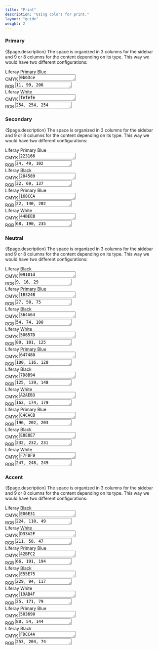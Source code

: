 ```yaml
---
title: "Print"
description: "Using colors for print."
layout: "guide"
weight: 2
---
```


### Primary

{$page.description} The space is organized in 3 columns for the sidebar and 9 or 8 columns for the content depending on its type. This way we would have two different configurations:

<div class="row">
	<div class="col-md-4">
		<div class="card-type-asset color-card">
			<div class="card">
				<div class="aspect-ratio card-item-first" style="background-color: #0b63ce;">
				</div>
				<div class="card-body">
					<div class="card-row">
						<div class="autofit-col autofit-col-expand">
							<div class="card-title text-truncate" title="Color Name">Liferay Primary Blue</div>
							<div class="card-subtitle text-truncate" title="Value CMYK"><span>CMYK </span><textarea onclick="this.focus();this.select()" rows="1">0b63ce</textarea></div>
                            <div class="card-subtitle text-truncate" title="Value RGB"><span>RGB </span><textarea onclick="this.focus();this.select()" rows="1">11, 99, 206</textarea></div>
							<div class="card-detail">
							</div>
						</div>
					</div>
				</div>
			</div>
		</div>
	</div>
    <div class="col-md-4">
		<div class="card-type-asset color-card">
			<div class="card">
				<div class="aspect-ratio card-item-first" style="background-color: #fefefe;">
				</div>
				<div class="card-body">
					<div class="card-row">
						<div class="autofit-col autofit-col-expand">
							<div class="card-title text-truncate" title="Color Name">Liferay White</div>
							<div class="card-subtitle text-truncate" title="Value CMYK"><span>CMYK </span><textarea onclick="this.focus();this.select()" rows="1">fefefe</textarea></div>
                            <div class="card-subtitle text-truncate" title="Value RGB"><span>RGB </span><textarea onclick="this.focus();this.select()" rows="1">254, 254, 254</textarea></div>
							<div class="card-detail">
							</div>
						</div>
					</div>
				</div>
			</div>
		</div>
	</div>
</div>

### Secondary

{$page.description} The space is organized in 3 columns for the sidebar and 9 or 8 columns for the content depending on its type. This way we would have two different configurations:

<div class="row">
	<div class="col-md-4">
		<div class="card-type-asset color-card">
			<div class="card">
				<div class="aspect-ratio card-item-first" style="background-color: #223166;">
				</div>
				<div class="card-body">
					<div class="card-row">
						<div class="autofit-col autofit-col-expand">
							<div class="card-title text-truncate" title="Color Name">Liferay Primary Blue</div>
							<div class="card-subtitle text-truncate" title="Value CMYK"><span>CMYK </span><textarea onclick="this.focus();this.select()" rows="1">223166</textarea></div>
                            <div class="card-subtitle text-truncate" title="Value RGB"><span>RGB </span><textarea onclick="this.focus();this.select()" rows="1">34, 49, 102</textarea></div>
							<div class="card-detail">
							</div>
						</div>
					</div>
				</div>
			</div>
		</div>
	</div>
    <div class="col-md-4">
		<div class="card-type-asset color-card">
			<div class="card">
				<div class="aspect-ratio card-item-first" style="background-color: #204589;">
				</div>
				<div class="card-body">
					<div class="card-row">
						<div class="autofit-col autofit-col-expand">
							<div class="card-title text-truncate" title="Color Name">Liferay Black</div>
							<div class="card-subtitle text-truncate" title="Value CMYK"><span>CMYK </span><textarea onclick="this.focus();this.select()" rows="1">204589</textarea></div>
                            <div class="card-subtitle text-truncate" title="Value RGB"><span>RGB </span><textarea onclick="this.focus();this.select()" rows="1">32, 69, 137</textarea></div>
							<div class="card-detail">
							</div>
						</div>
					</div>
				</div>
			</div>
		</div>
	</div>
	<div class="col-md-4">
		<div class="card-type-asset color-card">
			<div class="card">
				<div class="aspect-ratio card-item-first" style="background-color: #168CCA;">
				</div>
				<div class="card-body">
					<div class="card-row">
						<div class="autofit-col autofit-col-expand">
							<div class="card-title text-truncate" title="Color Name">Liferay Primary Blue</div>
							<div class="card-subtitle text-truncate" title="Value CMYK"><span>CMYK </span><textarea onclick="this.focus();this.select()" rows="1">168CCA</textarea></div>
                            <div class="card-subtitle text-truncate" title="Value RGB"><span>RGB </span><textarea onclick="this.focus();this.select()" rows="1">22, 140, 202</textarea></div>
							<div class="card-detail">
							</div>
						</div>
					</div>
				</div>
			</div>
		</div>
	</div>
    <div class="col-md-4">
		<div class="card-type-asset color-card">
			<div class="card">
				<div class="aspect-ratio card-item-first" style="background-color: #44BEEB;">
				</div>
				<div class="card-body">
					<div class="card-row">
						<div class="autofit-col autofit-col-expand">
							<div class="card-title text-truncate" title="Color Name">Liferay White</div>
							<div class="card-subtitle text-truncate" title="Value CMYK"><span>CMYK </span><textarea onclick="this.focus();this.select()" rows="1">44BEEB</textarea></div>
                            <div class="card-subtitle text-truncate" title="Value RGB"><span>RGB </span><textarea onclick="this.focus();this.select()" rows="1">68, 190, 235</textarea></div>
							<div class="card-detail">
							</div>
						</div>
					</div>
				</div>
			</div>
		</div>
	</div>
</div>

### Neutral

{$page.description} The space is organized in 3 columns for the sidebar and 9 or 8 columns for the content depending on its type. This way we would have two different configurations:

<div class="row">
    <div class="col-md-4">
		<div class="card-type-asset color-card">
			<div class="card">
				<div class="aspect-ratio card-item-first" style="background-color: #09101d;">
				</div>
				<div class="card-body">
					<div class="card-row">
						<div class="autofit-col autofit-col-expand">
							<div class="card-title text-truncate" title="Color Name">Liferay Black</div>
							<div class="card-subtitle text-truncate" title="Value CMYK"><span>CMYK </span><textarea onclick="this.focus();this.select()" rows="1">09101d</textarea></div>
                            <div class="card-subtitle text-truncate" title="Value RGB"><span>RGB </span><textarea onclick="this.focus();this.select()" rows="1">9, 16, 29</textarea></div>
							<div class="card-detail">
							</div>
						</div>
					</div>
				</div>
			</div>
		</div>
	</div>
	<div class="col-md-4">
		<div class="card-type-asset color-card">
			<div class="card">
				<div class="aspect-ratio card-item-first" style="background-color: #1B324B;">
				</div>
				<div class="card-body">
					<div class="card-row">
						<div class="autofit-col autofit-col-expand">
							<div class="card-title text-truncate" title="Color Name">Liferay Primary Blue</div>
							<div class="card-subtitle text-truncate" title="Value CMYK"><span>CMYK </span><textarea onclick="this.focus();this.select()" rows="1">1B324B</textarea></div>
                            <div class="card-subtitle text-truncate" title="Value RGB"><span>RGB </span><textarea onclick="this.focus();this.select()" rows="1">27, 50, 75</textarea></div>
							<div class="card-detail">
							</div>
						</div>
					</div>
				</div>
			</div>
		</div>
	</div>
    <div class="col-md-4">
		<div class="card-type-asset color-card">
			<div class="card">
				<div class="aspect-ratio card-item-first" style="background-color: #364A64;">
				</div>
				<div class="card-body">
					<div class="card-row">
						<div class="autofit-col autofit-col-expand">
							<div class="card-title text-truncate" title="Color Name">Liferay Black</div>
							<div class="card-subtitle text-truncate" title="Value CMYK"><span>CMYK </span><textarea onclick="this.focus();this.select()" rows="1">364A64</textarea></div>
                            <div class="card-subtitle text-truncate" title="Value RGB"><span>RGB </span><textarea onclick="this.focus();this.select()" rows="1">54, 74, 100</textarea></div>
							<div class="card-detail">
							</div>
						</div>
					</div>
				</div>
			</div>
		</div>
	</div>
</div>

<div class="row">
    <div class="col-md-4">
		<div class="card-type-asset color-card">
			<div class="card">
				<div class="aspect-ratio card-item-first" style="background-color: #50657D;">
				</div>
				<div class="card-body">
					<div class="card-row">
						<div class="autofit-col autofit-col-expand">
							<div class="card-title text-truncate" title="Color Name">Liferay White</div>
							<div class="card-subtitle text-truncate" title="Value CMYK"><span>CMYK </span><textarea onclick="this.focus();this.select()" rows="1">50657D</textarea></div>
                            <div class="card-subtitle text-truncate" title="Value RGB"><span>RGB </span><textarea onclick="this.focus();this.select()" rows="1">80, 101, 125</textarea></div>
							<div class="card-detail">
							</div>
						</div>
					</div>
				</div>
			</div>
		</div>
	</div>
	<div class="col-md-4">
		<div class="card-type-asset color-card">
			<div class="card">
				<div class="aspect-ratio card-item-first" style="background-color: #647480;">
				</div>
				<div class="card-body">
					<div class="card-row">
						<div class="autofit-col autofit-col-expand">
							<div class="card-title text-truncate" title="Color Name">Liferay Primary Blue</div>
							<div class="card-subtitle text-truncate" title="Value CMYK"><span>CMYK </span><textarea onclick="this.focus();this.select()" rows="1">647480</textarea></div>
                            <div class="card-subtitle text-truncate" title="Value RGB"><span>RGB </span><textarea onclick="this.focus();this.select()" rows="1">100, 116, 128</textarea></div>
							<div class="card-detail">
							</div>
						</div>
					</div>
				</div>
			</div>
		</div>
	</div>
    <div class="col-md-4">
		<div class="card-type-asset color-card">
			<div class="card">
				<div class="aspect-ratio card-item-first" style="background-color: #7D8B94;">
				</div>
				<div class="card-body">
					<div class="card-row">
						<div class="autofit-col autofit-col-expand">
							<div class="card-title text-truncate" title="Color Name">Liferay Black</div>
							<div class="card-subtitle text-truncate" title="Value CMYK"><span>CMYK </span><textarea onclick="this.focus();this.select()" rows="1">7D8B94</textarea></div>
                            <div class="card-subtitle text-truncate" title="Value RGB"><span>RGB </span><textarea onclick="this.focus();this.select()" rows="1">125, 139, 148</textarea></div>
							<div class="card-detail">
							</div>
						</div>
					</div>
				</div>
			</div>
		</div>
	</div>
</div>

<div class="row">
    <div class="col-md-4">
		<div class="card-type-asset color-card">
			<div class="card">
				<div class="aspect-ratio card-item-first" style="background-color: #A2AEB3;">
				</div>
				<div class="card-body">
					<div class="card-row">
						<div class="autofit-col autofit-col-expand">
							<div class="card-title text-truncate" title="Color Name">Liferay White</div>
							<div class="card-subtitle text-truncate" title="Value CMYK"><span>CMYK </span><textarea onclick="this.focus();this.select()" rows="1">A2AEB3</textarea></div>
                            <div class="card-subtitle text-truncate" title="Value RGB"><span>RGB </span><textarea onclick="this.focus();this.select()" rows="1">162, 174, 179</textarea></div>
							<div class="card-detail">
							</div>
						</div>
					</div>
				</div>
			</div>
		</div>
	</div>
	<div class="col-md-4">
		<div class="card-type-asset color-card">
			<div class="card">
				<div class="aspect-ratio card-item-first" style="background-color: #C4CACB;">
				</div>
				<div class="card-body">
					<div class="card-row">
						<div class="autofit-col autofit-col-expand">
							<div class="card-title text-truncate" title="Color Name">Liferay Primary Blue</div>
							<div class="card-subtitle text-truncate" title="Value CMYK"><span>CMYK </span><textarea onclick="this.focus();this.select()" rows="1">C4CACB</textarea></div>
                            <div class="card-subtitle text-truncate" title="Value RGB"><span>RGB </span><textarea onclick="this.focus();this.select()" rows="1">196, 202, 203</textarea></div>
							<div class="card-detail">
							</div>
						</div>
					</div>
				</div>
			</div>
		</div>
	</div>
    <div class="col-md-4">
		<div class="card-type-asset color-card">
			<div class="card">
				<div class="aspect-ratio card-item-first" style="background-color: #E8E8E7;">
				</div>
				<div class="card-body">
					<div class="card-row">
						<div class="autofit-col autofit-col-expand">
							<div class="card-title text-truncate" title="Color Name">Liferay Black</div>
							<div class="card-subtitle text-truncate" title="Value CMYK"><span>CMYK </span><textarea onclick="this.focus();this.select()" rows="1">E8E8E7</textarea></div>
                            <div class="card-subtitle text-truncate" title="Value RGB"><span>RGB </span><textarea onclick="this.focus();this.select()" rows="1">232, 232, 231</textarea></div>
							<div class="card-detail">
							</div>
						</div>
					</div>
				</div>
			</div>
		</div>
	</div>
</div>
<div class="row">
    <div class="col-md-4">
		<div class="card-type-asset color-card">
			<div class="card">
				<div class="aspect-ratio card-item-first" style="background-color: #F7F8F9;">
				</div>
				<div class="card-body">
					<div class="card-row">
						<div class="autofit-col autofit-col-expand">
							<div class="card-title text-truncate" title="Color Name">Liferay White</div>
							<div class="card-subtitle text-truncate" title="Value CMYK"><span>CMYK </span><textarea onclick="this.focus();this.select()" rows="1">F7F8F9</textarea></div>
                            <div class="card-subtitle text-truncate" title="Value RGB"><span>RGB </span><textarea onclick="this.focus();this.select()" rows="1">247, 248, 249</textarea></div>
							<div class="card-detail">
							</div>
						</div>
					</div>
				</div>
			</div>
		</div>
	</div>
</div>

### Accent

{$page.description} The space is organized in 3 columns for the sidebar and 9 or 8 columns for the content depending on its type. This way we would have two different configurations:

<div class="row">
    <div class="col-md-4">
		<div class="card-type-asset color-card">
			<div class="card">
				<div class="aspect-ratio card-item-first" style="background-color: #E06E31;">
				</div>
				<div class="card-body">
					<div class="card-row">
						<div class="autofit-col autofit-col-expand">
							<div class="card-title text-truncate" title="Color Name">Liferay Black</div>
							<div class="card-subtitle text-truncate" title="Value CMYK"><span>CMYK </span><textarea onclick="this.focus();this.select()" rows="1">E06E31</textarea></div>
                            <div class="card-subtitle text-truncate" title="Value RGB"><span>RGB </span><textarea onclick="this.focus();this.select()" rows="1">224, 110, 49</textarea></div>
							<div class="card-detail">
							</div>
						</div>
					</div>
				</div>
			</div>
		</div>
	</div>
    <div class="col-md-4">
		<div class="card-type-asset color-card">
			<div class="card">
				<div class="aspect-ratio card-item-first" style="background-color: #D33A2F;">
				</div>
				<div class="card-body">
					<div class="card-row">
						<div class="autofit-col autofit-col-expand">
							<div class="card-title text-truncate" title="Color Name">Liferay White</div>
							<div class="card-subtitle text-truncate" title="Value CMYK"><span>CMYK </span><textarea onclick="this.focus();this.select()" rows="1">D33A2F</textarea></div>
                            <div class="card-subtitle text-truncate" title="Value RGB"><span>RGB </span><textarea onclick="this.focus();this.select()" rows="1">211, 58, 47</textarea></div>
							<div class="card-detail">
							</div>
						</div>
					</div>
				</div>
			</div>
		</div>
	</div>
	<div class="col-md-4">
		<div class="card-type-asset color-card">
			<div class="card">
				<div class="aspect-ratio card-item-first" style="background-color: #42BFC2;">
				</div>
				<div class="card-body">
					<div class="card-row">
						<div class="autofit-col autofit-col-expand">
							<div class="card-title text-truncate" title="Color Name">Liferay Primary Blue</div>
							<div class="card-subtitle text-truncate" title="Value CMYK"><span>CMYK </span><textarea onclick="this.focus();this.select()" rows="1">42BFC2</textarea></div>
                            <div class="card-subtitle text-truncate" title="Value RGB"><span>RGB </span><textarea onclick="this.focus();this.select()" rows="1">66, 191, 194</textarea></div>
							<div class="card-detail">
							</div>
						</div>
					</div>
				</div>
			</div>
		</div>
	</div>
</div>

<div class="row">
    <div class="col-md-4">
		<div class="card-type-asset color-card">
			<div class="card">
				<div class="aspect-ratio card-item-first" style="background-color: #E55E75;">
				</div>
				<div class="card-body">
					<div class="card-row">
						<div class="autofit-col autofit-col-expand">
							<div class="card-title text-truncate" title="Color Name">Liferay Black</div>
							<div class="card-subtitle text-truncate" title="Value CMYK"><span>CMYK </span><textarea onclick="this.focus();this.select()" rows="1">E55E75</textarea></div>
                            <div class="card-subtitle text-truncate" title="Value RGB"><span>RGB </span><textarea onclick="this.focus();this.select()" rows="1">229, 94, 117</textarea></div>
							<div class="card-detail">
							</div>
						</div>
					</div>
				</div>
			</div>
		</div>
	</div>
    <div class="col-md-4">
		<div class="card-type-asset color-card">
			<div class="card">
				<div class="aspect-ratio card-item-first" style="background-color: #19AB4F;">
				</div>
				<div class="card-body">
					<div class="card-row">
						<div class="autofit-col autofit-col-expand">
							<div class="card-title text-truncate" title="Color Name">Liferay White</div>
							<div class="card-subtitle text-truncate" title="Value CMYK"><span>CMYK </span><textarea onclick="this.focus();this.select()" rows="1">19AB4F</textarea></div>
                            <div class="card-subtitle text-truncate" title="Value RGB"><span>RGB </span><textarea onclick="this.focus();this.select()" rows="1">25, 171, 79</textarea></div>
							<div class="card-detail">
							</div>
						</div>
					</div>
				</div>
			</div>
		</div>
	</div>
	<div class="col-md-4">
		<div class="card-type-asset color-card">
			<div class="card">
				<div class="aspect-ratio card-item-first" style="background-color: #503690;">
				</div>
				<div class="card-body">
					<div class="card-row">
						<div class="autofit-col autofit-col-expand">
							<div class="card-title text-truncate" title="Color Name">Liferay Primary Blue</div>
							<div class="card-subtitle text-truncate" title="Value CMYK"><span>CMYK </span><textarea onclick="this.focus();this.select()" rows="1">503690</textarea></div>
                            <div class="card-subtitle text-truncate" title="Value RGB"><span>RGB </span><textarea onclick="this.focus();this.select()" rows="1">80, 54, 144</textarea></div>
							<div class="card-detail">
							</div>
						</div>
					</div>
				</div>
			</div>
		</div>
	</div>
</div>

<div class="row">
    <div class="col-md-4">
		<div class="card-type-asset color-card">
			<div class="card">
				<div class="aspect-ratio card-item-first" style="background-color: #FDCC4A;">
				</div>
				<div class="card-body">
					<div class="card-row">
						<div class="autofit-col autofit-col-expand">
							<div class="card-title text-truncate" title="Color Name">Liferay Black</div>
							<div class="card-subtitle text-truncate" title="Value CMYK"><span>CMYK </span><textarea onclick="this.focus();this.select()" rows="1">FDCC4A</textarea></div>
                            <div class="card-subtitle text-truncate" title="Value Pantone"><span>RGB </span><textarea onclick="this.focus();this.select()" rows="1">253, 204, 74</textarea></div>
							<div class="card-detail">
							</div>
						</div>
					</div>
				</div>
			</div>
		</div>
	</div>
</div>
